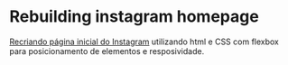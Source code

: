 # Rebuilding instagram homepage
 [Recriando página inicial do Instagram](https://github.com/DheniMoura/Rebuilding-instagram-homepage/blob/main/index.html) utilizando html e CSS com flexbox para posicionamento de elementos e resposividade.
